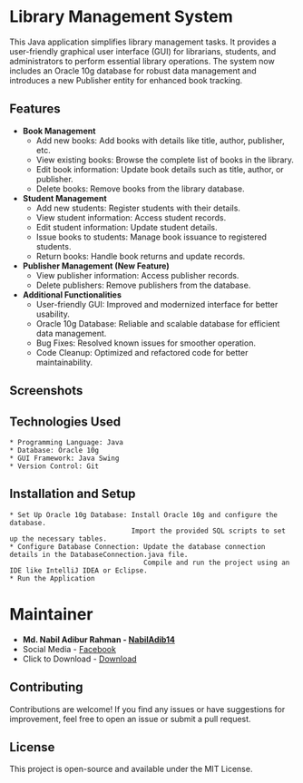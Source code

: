 # Library Management System


This Java application simplifies library management tasks. It provides a user-friendly graphical user interface (GUI) for librarians, students, and administrators to perform essential library operations. The system now includes an Oracle 10g database for robust data management and introduces a new Publisher entity for enhanced book tracking.

## Features

* **Book Management**
    * Add new books: Add books with details like title, author, publisher, etc.
    * View existing books: Browse the complete list of books in the library.
    * Edit book information: Update book details such as title, author, or publisher.
    * Delete books: Remove books from the library database.
* **Student Management**
    * Add new students: Register students with their details.
    * View student information: Access student records.
    * Edit student information: Update student details.
    * Issue books to students: Manage book issuance to registered students.
    * Return books: Handle book returns and update records.
* **Publisher Management (New Feature)**
    * View publisher information: Access publisher records.
    * Delete publishers: Remove publishers from the database.
* **Additional Functionalities**
    * User-friendly GUI: Improved and modernized interface for better usability.
    * Oracle 10g Database: Reliable and scalable database for efficient data management.
    * Bug Fixes: Resolved known issues for smoother operation.
    * Code Cleanup: Optimized and refactored code for better maintainability.

## Screenshots
## Technologies Used
    * Programming Language: Java
    * Database: Oracle 10g
    * GUI Framework: Java Swing
    * Version Control: Git
## Installation and Setup
    * Set Up Oracle 10g Database: Install Oracle 10g and configure the database.
                                  Import the provided SQL scripts to set up the necessary tables.
    * Configure Database Connection: Update the database connection details in the DatabaseConnection.java file.
                                     Compile and run the project using an IDE like IntelliJ IDEA or Eclipse.
    * Run the Application

# Maintainer
* **Md. Nabil Adibur Rahman - [NabilAdib14](https://github.com/NabilAdib14)**
* Social Media - [Facebook](https://www.facebook.com/nabil.adib.1412)
* Click to Download - [Download](https://aiubedu60714-my.sharepoint.com/:f:/g/personal/23-53206-3_student_aiub_edu/Er85x5M-e1VIswPnudTMTF8BvOBcenmAanuEPEDiR5tbDA?e=eNhe93)



## Contributing
Contributions are welcome! If you find any issues or have suggestions for improvement, feel free to open an issue or submit a pull request.

## License
This project is open-source and available under the MIT License.
